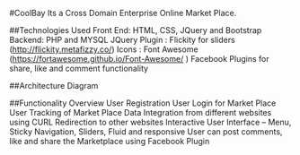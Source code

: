 #CoolBay
Its a Cross Domain Enterprise Online Market Place.

##Technologies Used
Front End: HTML, CSS, JQuery and Bootstrap
Backend: PHP and MYSQL
JQuery Plugin : Flickity for sliders (http://flickity.metafizzy.co/) 
Icons : Font Awesome (https://fortawesome.github.io/Font-Awesome/ )
Facebook Plugins for share, like and comment functionality

##Architecture Diagram

##Functionality Overview
User Registration
User Login for Market Place
User Tracking of Market Place
Data Integration from different websites using CURL
Redirection to other websites 
Interactive User Interface – Menu, Sticky Navigation, Sliders, Fluid and responsive
User can post comments, like and share the Marketplace using Facebook Plugin


